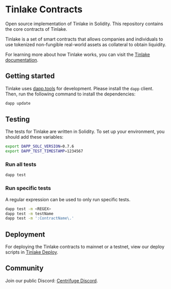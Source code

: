 # Tinlake Contracts
Open source implementation of Tinlake in Solidity. This repository contains the core contracts of Tinlake.

Tinlake is a set of smart contracts that allows companies and individuals to use tokenized non-fungible real-world assets as collateral to obtain liquidity. 

For learning more about how Tinlake works, you can visit the [Tinlake documentation](https://developer.centrifuge.io/tinlake/overview/introduction/).

## Getting started
Tinlake uses [dapp.tools](https://github.com/dapphub/dapptools) for development. Please install the `dapp` client. Then, run the following command to install the dependencies:

```bash 
dapp update
```

## Testing
The tests for Tinlake are written in Solidity. To set up your environment, you should add these variables:
```bash
export DAPP_SOLC_VERSION=0.7.6
export DAPP_TEST_TIMESTAMP=1234567
```

### Run all tests
```bash
dapp test
```

### Run specific tests
A regular expression can be used to only run specific tests.

```bash
dapp test -m <REGEX>
dapp test -m testName
dapp test -m ':ContractName\.'
```

## Deployment
For deploying the Tinlake contracts to mainnet or a testnet, view our deploy scripts in [Tinlake Deploy](https://github.com/centrifuge/tinlake-deploy).

## Community
Join our public Discord: [Centrifuge Discord](https://centrifuge.io/discord/).
